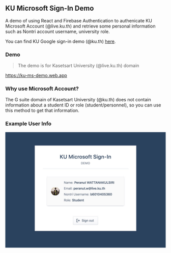 ## KU Microsoft Sign-In Demo

A demo of using React and Firebase Authentication to authenicate KU Microsoft Account (@live.ku.th) and retrieve some personal information such as Nontri account username, university role.

You can find KU Google sign-in demo (@ku.th) [here](https://github.com/peacher5/g-suite-auth-demo).

### Demo

> The demo is for Kasetsart University (@live.ku.th) domain

https://ku-ms-demo.web.app

### Why use Microsoft Account?

The G suite domain of Kasetsart University (@ku.th) does not contain information about a student ID or role (student/personnel), so you can use this method to get that information.

### Example User Info

<p align="center">
    <img src="https://github.com/peacher5/ku-microsoft-auth-demo/raw/assets/user_info.jpeg?raw=true" alt="Main screen" width="600" />
</p>
